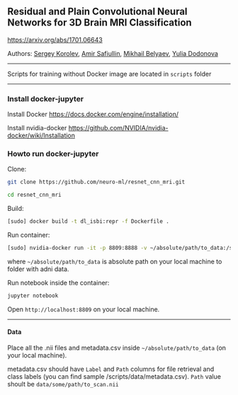 ## Residual and Plain Convolutional Neural Networks for 3D Brain MRI Classification

https://arxiv.org/abs/1701.06643

Authors:
[Sergey Korolev](https://github.com/libfun), [Amir Safiullin](https://github.com/amigoml), [Mikhail Belyaev](https://github.com/mibel), [Yulia Dodonova](https://github.com/YuliaD)

____

Scripts for training without Docker image are located in `scripts` folder

____

### Install docker-jupyter

Install Docker https://docs.docker.com/engine/installation/

Install nvidia-docker https://github.com/NVIDIA/nvidia-docker/wiki/Installation

### Howto run docker-jupyter

Clone:
``` bash
git clone https://github.com/neuro-ml/resnet_cnn_mri.git

cd resnet_cnn_mri
```

Build:
```bash
[sudo] docker build -t dl_isbi:repr -f Dockerfile .
```

Run container:
```bash
[sudo] nvidia-docker run -it -p 8809:8888 -v ~/absolute/path/to_data:/scripts/data/ dl_isbi:repr bash

```

where ```~/absolute/path/to_data``` is absolute path on your local machine to folder with adni data.

Run notebook inside the container:
```bash
jupyter notebook
```

Open `http://localhost:8809` on your local machine.

_______
#### Data

Place all the .nii files and metadata.csv inside ```~/absolute/path/to_data``` (on your local machine).

metadata.csv should have `Label` and `Path` columns for file retrieval and class labels (you can find sample /scripts/data/metadata.csv).
`Path` value shoult be `data/some/path/to_scan.nii`
